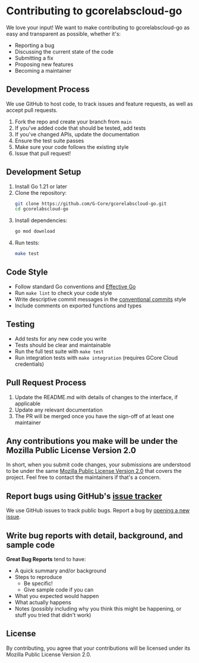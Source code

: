 # Contributing to gcorelabscloud-go

We love your input! We want to make contributing to gcorelabscloud-go as easy and transparent as possible, whether it's:

- Reporting a bug
- Discussing the current state of the code
- Submitting a fix
- Proposing new features
- Becoming a maintainer

## Development Process

We use GitHub to host code, to track issues and feature requests, as well as accept pull requests.

1. Fork the repo and create your branch from `main`
2. If you've added code that should be tested, add tests
3. If you've changed APIs, update the documentation
4. Ensure the test suite passes
5. Make sure your code follows the existing style
6. Issue that pull request!

## Development Setup

1. Install Go 1.21 or later
2. Clone the repository:
   ```bash
   git clone https://github.com/G-Core/gcorelabscloud-go.git
   cd gcorelabscloud-go
   ```
3. Install dependencies:
   ```bash
   go mod download
   ```
4. Run tests:
   ```bash
   make test
   ```

## Code Style

- Follow standard Go conventions and [Effective Go](https://golang.org/doc/effective_go)
- Run `make lint` to check your code style
- Write descriptive commit messages in the [conventional commits](https://www.conventionalcommits.org/) style
- Include comments on exported functions and types

## Testing

- Add tests for any new code you write
- Tests should be clear and maintainable
- Run the full test suite with `make test`
- Run integration tests with `make integration` (requires GCore Cloud credentials)

## Pull Request Process

1. Update the README.md with details of changes to the interface, if applicable
2. Update any relevant documentation
3. The PR will be merged once you have the sign-off of at least one maintainer

## Any contributions you make will be under the Mozilla Public License Version 2.0

In short, when you submit code changes, your submissions are understood to be under the same [Mozilla Public License Version 2.0](LICENSE) that covers the project. Feel free to contact the maintainers if that's a concern.

## Report bugs using GitHub's [issue tracker](https://github.com/G-Core/gcorelabscloud-go/issues)

We use GitHub issues to track public bugs. Report a bug by [opening a new issue](https://github.com/G-Core/gcorelabscloud-go/issues/new/choose).

## Write bug reports with detail, background, and sample code

**Great Bug Reports** tend to have:

- A quick summary and/or background
- Steps to reproduce
  - Be specific!
  - Give sample code if you can
- What you expected would happen
- What actually happens
- Notes (possibly including why you think this might be happening, or stuff you tried that didn't work)

## License

By contributing, you agree that your contributions will be licensed under its Mozilla Public License Version 2.0. 